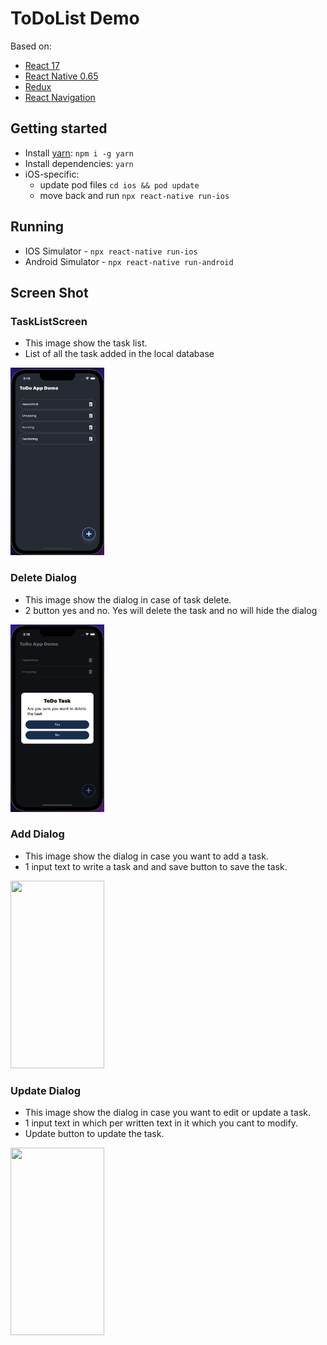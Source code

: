 # ToDoList Demo


Based on:

- [React 17](https://reactjs.org)
- [React Native 0.65](https://reactnative.dev)
- [Redux](https://redux.js.org)
- [React Navigation](https://reactnavigation.org/docs/getting-started/)

## Getting started

- Install [yarn](https://classic.yarnpkg.com/en/docs/install): `npm i -g yarn`
- Install dependencies: `yarn`
- iOS-specific:
  - update pod files `cd ios && pod update`
  - move back and run `npx react-native run-ios`

## Running

- IOS Simulator - `npx react-native run-ios`
- Android Simulator - `npx react-native run-android`


## Screen Shot

### TaskListScreen

- This image show the task list.
- List of all the task added in the local database

<img src="screen-shot/screenshot_1.png" width="150" height="300"/>


### Delete Dialog

- This image show the dialog in case of task delete.
- 2 button yes and no. Yes will delete the task and no will hide the dialog

<img src="screen-shot/screenshot_2.png" width="150" height="300"/>



### Add Dialog

- This image show the dialog in case you want to add a task.
- 1 input text to write a task and and save button to save the task.

<img src="screen_shot/screenshot_3.png" width="150" height="300"/>



### Update Dialog

- This image show the dialog in case you want to edit or update a task.
- 1 input text in which per written text in it which you cant to modify.
- Update button to update the task.

<img src="screen_shot/screenshot_4.png" width="150" height="300"/>

